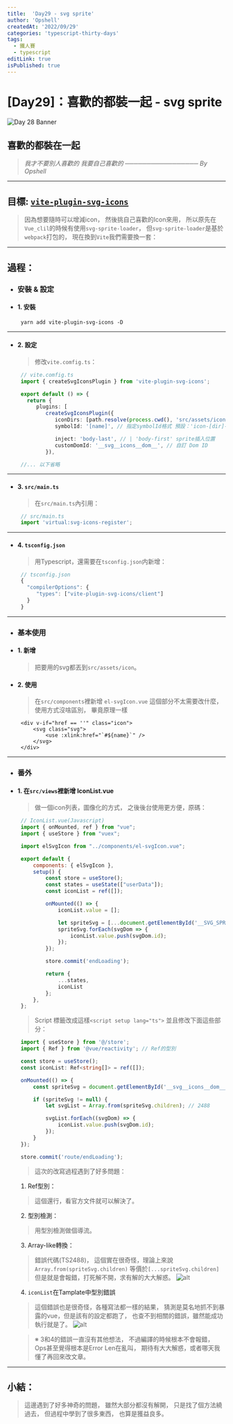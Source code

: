 ```yaml
---
title:  'Day29 - svg sprite'
author: 'Opshell'
createdAt: '2022/09/29'
categories: 'typescript-thirty-days'
tags:
  - 鐵人賽
  - typescript
editLink: true
isPublished: true
---
```


# [Day29]：喜歡的都裝一起 - svg sprite
![Day 28 Banner](https://ithelp.ithome.com.tw/upload/images/20220928/20109918U59y6fxLyq.jpg)

## 喜歡的都裝在一起
> *我才不要別人喜歡的*
> *我要自己喜歡的*
> *───────────────── By Opshell*

---
## 目標: [`vite-plugin-svg-icons`](https://github.com/vbenjs/vite-plugin-svg-icons/blob/main/README.zh_CN.md)
> 因為想要隨時可以增減icon，
> 然後挑自己喜歡的Icon來用，
> 所以原先在`Vue_clil`的時候有使用`svg-sprite-loader`，
> 但`svg-sprite-loader`是基於`webpack`打包的，
> 現在換到`Vite`我們需要換一套：

---
## 過程：
- ### 安裝 & 設定
- #### 1. 安裝
   ```
    yarn add vite-plugin-svg-icons -D
   ```

---
- #### 2. 設定
   > 修改`vite.comfig.ts`：
   ```typescript
    // vite.comfig.ts
    import { createSvgIconsPlugin } from 'vite-plugin-svg-icons';

    export default () => {
      return {
         plugins: [
            createSvgIconsPlugin({
               iconDirs: [path.resolve(process.cwd(), 'src/assets/icons')], // 指定需要占存的Icon目錄
               symbolId: '[name]', // 指定symbolId格式 預設：'icon-[dir]-[name]

               inject: 'body-last', // | 'body-first' sprite插入位置
               customDomId: '__svg__icons__dom__', // 自訂 Dom ID
            }),

    //... 以下省略

   ```

---
- #### 3. `src/main.ts`
   > 在`src/main.ts`內引用：
   ```typescript
    // src/main.ts
    import 'virtual:svg-icons-register';
   ```

---
- #### 4. `tsconfig.json`
   > 用Typescript，還需要在`tsconfig.json`内新增：
   ```typescript
    // tsconfig.json
    {
      "compilerOptions": {
         "types": ["vite-plugin-svg-icons/client"]
      }
    }
   ```
---
- ### 基本使用
- #### 1. 新增
   > 把要用的svg都丟到`src/assets/icon`。

- #### 2. 使用
   > 在`src/components`裡新增 `el-svgIcon.vue`
   > 這個部分不太需要改什麼，使用方式沒啥區別，
   > 畢竟原理一樣
   ```vue
    <div v-if="href == ''" class="icon">
        <svg class="svg">
            <use :xlink:href="`#${name}`" />
        </svg>
    </div>
   ```

---
- ### 番外
- #### 1. 在`src/views`裡新增 IconList.vue
   > 做一個icon列表，圖像化的方式，
   > 之後後台使用更方便，原碼：
   ```javascript
    // IconList.vue(Javascript)
    import { onMounted, ref } from "vue";
    import { useStore } from "vuex";

    import elSvgIcon from "../components/el-svgIcon.vue";

    export default {
        components: { elSvgIcon },
        setup() {
            const store = useStore();
            const states = useState(["userData"]);
            const iconList = ref([]);

            onMounted(() => {
                iconList.value = [];

                let spriteSvg = [...document.getElementById('__SVG_SPRITE_NODE__').children];
                spriteSvg.forEach(svgDom => {
                    iconList.value.push(svgDom.id);
                });
            });

            store.commit('endLoading');

            return {
                ...states,
                iconList
            };
        },
    };
   ```

   > Script 標籤改成這樣`<script setup lang="ts">`
   > 並且修改下面這些部分：

   ```typescript
    import { useStore } from '@/store';
    import { Ref } from '@vue/reactivity'; // Ref的型別

    const store = useStore();
    const iconList: Ref<string[]> = ref([]);

    onMounted(() => {
        const spriteSvg = document.getElementById('__svg__icons__dom__');

        if (spriteSvg != null) {
            let svgList = Array.from(spriteSvg.children); // 2488

            svgList.forEach((svgDom) => {
                iconList.value.push(svgDom.id);
            });
        }
    });

    store.commit('route/endLoading');
   ```
   > 這次的改寫過程遇到了好多問題：
   1. Ref型別：
   >  這個還行，看官方文件就可以解決了。

   2. 型別檢測：
   >  用型別檢測做個導流。

   3. Array-like轉換：
   >  錯誤代碼(TS2488)，
   >  這個實在很奇怪，理論上來說`Array.from(spriteSvg.children)`
   >  等價於`[...spriteSvg.children]`
   >  但是就是會報錯，打死解不開，求有解的大大解惑。
   ![alt](https://)

   4. `iconList`在Tamplate中型別錯誤
   >  這個錯誤也是很奇怪，各種寫法都一樣的結果，
   >  猜測是莫名地抓不到暴露的vue，但是該有的設定都跑了，
   >  也查不到相關的錯誤，雖然能成功執行就是了。
   ![alt](https://)

   > ※ 3和4的錯誤一直沒有其他想法，
   >    不過編譯的時候根本不會報錯，
   >    Ops甚至覺得根本是Error Len在亂叫，
   >    期待有大大解惑，或者哪天我懂了再回來改文章。

---
## 小結：
> 這邊遇到了好多神奇的問題，
> 雖然大部分都沒有解開，
> 只是找了個方法繞過去，
> 但過程中學到了很多東西，
> 也算是獲益良多。
